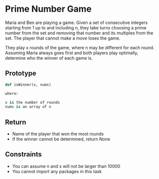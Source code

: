 # Prime Number Game

Maria and Ben are playing a game. Given a set of consecutive integers starting from 1 up to and including n, they take turns choosing a prime number from the set and removing that number and its multiples from the set. The player that cannot make a move loses the game.

They play x rounds of the game, where n may be different for each round. Assuming Maria always goes first and both players play optimally, determine who the winner of each game is.

## Prototype

```python
def isWinner(x, nums)

where:

x is the number of rounds
nums is an array of n
```
## Return
- Name of the player that won the most rounds
- If the winner cannot be determined, return None

## Constraints
- You can assume n and x will not be larger than 10000
- You cannot import any packages in this task
